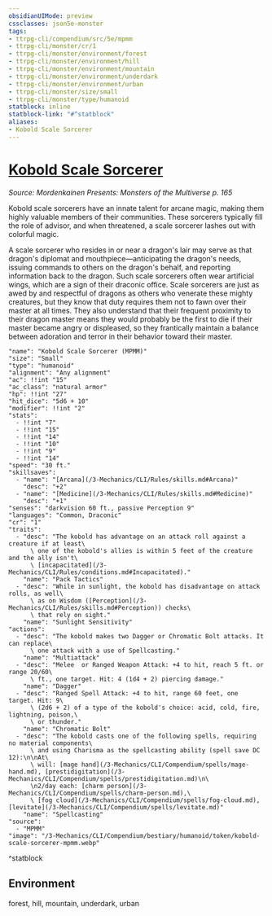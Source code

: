 ```yaml
---
obsidianUIMode: preview
cssclasses: json5e-monster
tags:
- ttrpg-cli/compendium/src/5e/mpmm
- ttrpg-cli/monster/cr/1
- ttrpg-cli/monster/environment/forest
- ttrpg-cli/monster/environment/hill
- ttrpg-cli/monster/environment/mountain
- ttrpg-cli/monster/environment/underdark
- ttrpg-cli/monster/environment/urban
- ttrpg-cli/monster/size/small
- ttrpg-cli/monster/type/humanoid
statblock: inline
statblock-link: "#^statblock"
aliases:
- Kobold Scale Sorcerer
---
```

# [Kobold Scale Sorcerer](3-Mechanics\CLI\Compendium\bestiary\humanoid/kobold-scale-sorcerer-mpmm.md)
*Source: Mordenkainen Presents: Monsters of the Multiverse p. 165*  

Kobold scale sorcerers have an innate talent for arcane magic, making them highly valuable members of their communities. These sorcerers typically fill the role of advisor, and when threatened, a scale sorcerer lashes out with colorful magic.

A scale sorcerer who resides in or near a dragon's lair may serve as that dragon's diplomat and mouthpiece—anticipating the dragon's needs, issuing commands to others on the dragon's behalf, and reporting information back to the dragon. Such scale sorcerers often wear artificial wings, which are a sign of their draconic office. Scale sorcerers are just as awed by and respectful of dragons as others who venerate these mighty creatures, but they know that duty requires them not to fawn over their master at all times. They also understand that their frequent proximity to their dragon master means they would probably be the first to die if their master became angry or displeased, so they frantically maintain a balance between adoration and terror in their behavior toward their master.

```statblock
"name": "Kobold Scale Sorcerer (MPMM)"
"size": "Small"
"type": "humanoid"
"alignment": "Any alignment"
"ac": !!int "15"
"ac_class": "natural armor"
"hp": !!int "27"
"hit_dice": "5d6 + 10"
"modifier": !!int "2"
"stats":
  - !!int "7"
  - !!int "15"
  - !!int "14"
  - !!int "10"
  - !!int "9"
  - !!int "14"
"speed": "30 ft."
"skillsaves":
  - "name": "[Arcana](/3-Mechanics/CLI/Rules/skills.md#Arcana)"
    "desc": "+2"
  - "name": "[Medicine](/3-Mechanics/CLI/Rules/skills.md#Medicine)"
    "desc": "+1"
"senses": "darkvision 60 ft., passive Perception 9"
"languages": "Common, Draconic"
"cr": "1"
"traits":
  - "desc": "The kobold has advantage on an attack roll against a creature if at least\
      \ one of the kobold's allies is within 5 feet of the creature and the ally isn't\
      \ [incapacitated](/3-Mechanics/CLI/Rules/conditions.md#Incapacitated)."
    "name": "Pack Tactics"
  - "desc": "While in sunlight, the kobold has disadvantage on attack rolls, as well\
      \ as on Wisdom ([Perception](/3-Mechanics/CLI/Rules/skills.md#Perception)) checks\
      \ that rely on sight."
    "name": "Sunlight Sensitivity"
"actions":
  - "desc": "The kobold makes two Dagger or Chromatic Bolt attacks. It can replace\
      \ one attack with a use of Spellcasting."
    "name": "Multiattack"
  - "desc": "Melee  or Ranged Weapon Attack: +4 to hit, reach 5 ft. or range 20/60\
      \ ft., one target. Hit: 4 (1d4 + 2) piercing damage."
    "name": "Dagger"
  - "desc": "Ranged Spell Attack: +4 to hit, range 60 feet, one target. Hit: 9\
      \ (2d6 + 2) of a type of the kobold's choice: acid, cold, fire, lightning, poison,\
      \ or thunder."
    "name": "Chromatic Bolt"
  - "desc": "The kobold casts one of the following spells, requiring no material components\
      \ and using Charisma as the spellcasting ability (spell save DC 12):\n\nAt\
      \ will: [mage hand](/3-Mechanics/CLI/Compendium/spells/mage-hand.md), [prestidigitation](/3-Mechanics/CLI/Compendium/spells/prestidigitation.md)\n\
      \n2/day each: [charm person](/3-Mechanics/CLI/Compendium/spells/charm-person.md),\
      \ [fog cloud](/3-Mechanics/CLI/Compendium/spells/fog-cloud.md), [levitate](/3-Mechanics/CLI/Compendium/spells/levitate.md)"
    "name": "Spellcasting"
"source":
  - "MPMM"
"image": "/3-Mechanics/CLI/Compendium/bestiary/humanoid/token/kobold-scale-sorcerer-mpmm.webp"
```
^statblock

## Environment

forest, hill, mountain, underdark, urban
